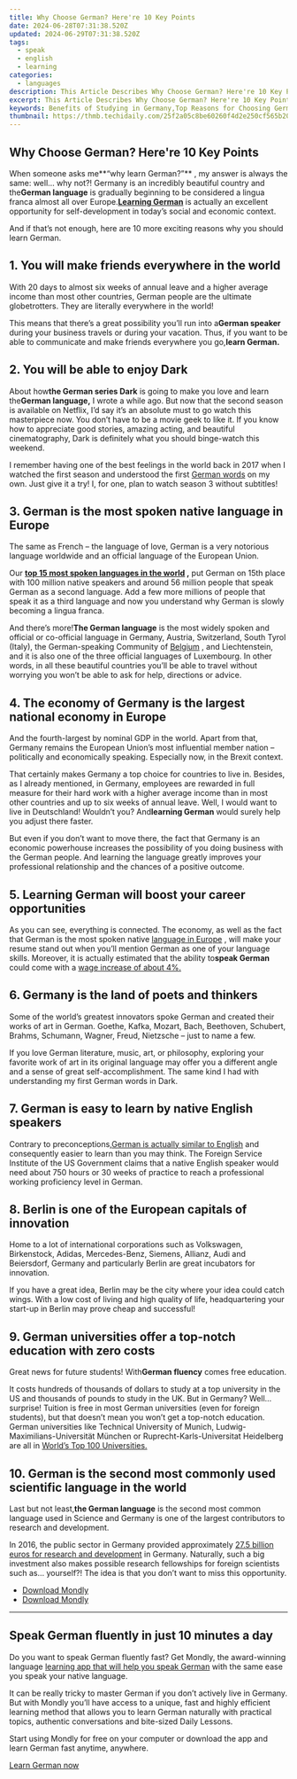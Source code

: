 ```yaml
---
title: Why Choose German? Here're 10 Key Points
date: 2024-06-28T07:31:38.520Z
updated: 2024-06-29T07:31:38.520Z
tags:
  - speak
  - english
  - learning
categories:
  - languages
description: This Article Describes Why Choose German? Here're 10 Key Points
excerpt: This Article Describes Why Choose German? Here're 10 Key Points
keywords: Benefits of Studying in Germany,Top Reasons for Choosing German University,Advantages of Learning German,Cultural Immersion in Germany,German Education System Overview,Studying Abroad in Germany,Why Choose German Studies? Key Points
thumbnail: https://thmb.techidaily.com/25f2a05c8be60260f4d2e250cf565b20fcb8e042ff2a6a838a8d8235c347643c.jpg
---
```


## Why Choose German? Here're 10 Key Points

 When someone asks me**“why learn German?”** , my answer is always the same: well… why not?! Germany is an incredibly beautiful country and the**German language** is gradually beginning to be considered a lingua franca almost all over Europe.[**Learning German**](https://shop.mondly.com/affiliate.php?ACCOUNT=ATISTUDI&AFFILIATE=108875&PATH=https://www.mondly.com?AFFILIATE=108875) is actually an excellent opportunity for self-development in today’s social and economic context.

 And if that’s not enough, here are 10 more exciting reasons why you should learn German.

## **1\. You will make friends everywhere in the world**

 With 20 days to almost six weeks of annual leave and a higher average income than most other countries, German people are the ultimate globetrotters. They are literally everywhere in the world!

 This means that there’s a great possibility you’ll run into a**German speaker** during your business travels or during your vacation. Thus, if you want to be able to communicate and make friends everywhere you go,**learn German.**

## 2\. You will be able to enjoy Dark

 About how**the German series Dark** is going to make you love and learn the**German language,** I wrote a while ago. But now that the second season is available on Netflix, I’d say it’s an absolute must to go watch this masterpiece now. You don’t have to be a movie geek to like it. If you know how to appreciate good stories, amazing acting, and beautiful cinematography, Dark is definitely what you should binge-watch this weekend.

 I remember having one of the best feelings in the world back in 2017 when I watched the first season and understood the first [German words](https://shop.mondly.com/affiliate.php?ACCOUNT=ATISTUDI&AFFILIATE=108875&PATH=https://www.mondly.com?AFFILIATE=108875) on my own. Just give it a try! I, for one, plan to watch season 3 without subtitles!

## 3\. German is the most spoken native language in Europe

 The same as French – the language of love, German is a very notorious language worldwide and an official language of the European Union.

 Our **[top 15 most spoken languages in the world](https://shop.mondly.com/affiliate.php?ACCOUNT=ATISTUDI&AFFILIATE=108875&PATH=https://www.mondly.com?AFFILIATE=108875) ,** put German on 15th place with 100 million native speakers and around 56 million people that speak German as a second language. Add a few more millions of people that speak it as a third language and now you understand why German is slowly becoming a lingua franca.

 And there’s more!**The German language** is the most widely spoken and official or co-official language in Germany, Austria, Switzerland, South Tyrol (Italy), the German-speaking Community of [Belgium](https://shop.mondly.com/affiliate.php?ACCOUNT=ATISTUDI&AFFILIATE=108875&PATH=https://www.mondly.com?AFFILIATE=108875) , and Liechtenstein, and it is also one of the three official languages of Luxembourg. In other words, in all these beautiful countries you’ll be able to travel without worrying you won’t be able to ask for help, directions or advice.

## 4\. The economy of Germany is the largest national economy in Europe

 And the fourth-largest by nominal GDP in the world. Apart from that, Germany remains the European Union’s most influential member nation – politically and economically speaking. Especially now, in the Brexit context.

 That certainly makes Germany a top choice for countries to live in. Besides, as I already mentioned, in Germany, employees are rewarded in full measure for their hard work with a higher average income than in most other countries and up to six weeks of annual leave. Well, I would want to live in Deutschland! Wouldn’t you? And**learning German** would surely help you adjust there faster.

 But even if you don’t want to move there, the fact that Germany is an economic powerhouse increases the possibility of you doing business with the German people. And learning the language greatly improves your professional relationship and the chances of a positive outcome.

## 5\. Learning German will boost your career opportunities

 As you can see, everything is connected. The economy, as well as the fact that German is the most spoken native [language in Europe](https://shop.mondly.com/affiliate.php?ACCOUNT=ATISTUDI&AFFILIATE=108875&PATH=https://www.mondly.com?AFFILIATE=108875) , will make your resume stand out when you’ll mention German as one of your language skills. Moreover, it is actually estimated that the ability to**speak German** could come with a [wage increase of about 4%.](https://www.investopedia.com/financial-edge/0113/languages-that-give-you-the-best-chance-to-broaden-your-career.aspx)

## 6\. Germany is the land of poets and thinkers

 Some of the world’s greatest innovators spoke German and created their works of art in German. Goethe, Kafka, Mozart, Bach, Beethoven, Schubert, Brahms, Schumann, Wagner, Freud, Nietzsche – just to name a few.

 If you love German literature, music, art, or philosophy, exploring your favorite work of art in its original language may offer you a different angle and a sense of great self-accomplishment. The same kind I had with understanding my first German words in Dark.

## 7\. German is easy to learn by native English speakers

 Contrary to preconceptions,[German is actually similar to English](https://shop.mondly.com/affiliate.php?ACCOUNT=ATISTUDI&AFFILIATE=108875&PATH=https://www.mondly.com?AFFILIATE=108875) and consequently easier to learn than you may think. The Foreign Service Institute of the US Government claims that a native English speaker would need about 750 hours or 30 weeks of practice to reach a professional working proficiency level in German.

## 8\. Berlin is one of the European capitals of innovation

 Home to a lot of international corporations such as Volkswagen, Birkenstock, Adidas, Mercedes-Benz, Siemens, Allianz, Audi and Beiersdorf, Germany and particularly Berlin are great incubators for innovation.

 If you have a great idea, Berlin may be the city where your idea could catch wings. With a low cost of living and high quality of life, headquartering your start-up in Berlin may prove cheap and successful!

## 9\. German universities offer a top-notch education with zero costs

 Great news for future students! With**German fluency** comes free education.

 It costs hundreds of thousands of dollars to study at a top university in the US and thousands of pounds to study in the UK. But in Germany? Well… surprise! Tuition is free in most German universities (even for foreign students), but that doesn’t mean you won’t get a top-notch education. German universities like Technical University of Munich, Ludwig-Maximilians-Universität München or Ruprecht-Karls-Universitat Heidelberg are all in [World’s Top 100 Universities.](https://www.topuniversities.com/student-info/choosing-university/worlds-top-100-universities)

## 10\. German is the second most commonly used scientific language in the world

 Last but not least,**the German language** is the second most common language used in Science and Germany is one of the largest contributors to research and development.

 In 2016, the public sector in Germany provided approximately [27.5 billion euros for research and development](https://www.research-in-germany.org/en/research-landscape/why-germany/research-funding-system.html) in Germany. Naturally, such a big investment also makes possible research fellowships for foreign scientists such as… yourself?! The idea is that you don’t want to miss this opportunity.

* [Download Mondly](https://www.facebook.com/sharer/sharer.php?u=https%3A%2F%2Fwww.mondly.com%2Fblog%2Fwhy-learn-german-10-exciting-reasons-to-learn-german%2F&t=Why+Learn+German%3F+10+Reasons+to+Learn+German "Share on Facebook")
* [Download Mondly](https://shop.mondly.com/affiliate.php?ACCOUNT=ATISTUDI&AFFILIATE=108875&PATH=https://www.mondly.com?AFFILIATE=108875)

---

## Speak German fluently in just 10 minutes a day

 Do you want to speak German fluently fast? Get Mondly, the award-winning language [learning app that will help you speak German](https://shop.mondly.com/affiliate.php?ACCOUNT=ATISTUDI&AFFILIATE=108875&PATH=https://www.mondly.com?AFFILIATE=108875) with the same ease you speak your native language.

 It can be really tricky to master German if you don’t actively live in Germany. But with Mondly you’ll have access to a unique, fast and highly efficient learning method that allows you to learn German naturally with practical topics, authentic conversations and bite-sized Daily Lessons.

 Start using Mondly for free on your computer or download the app and learn German fast anytime, anywhere.

[Learn German now](https://adjt.mondly.com/5ixfg4k?campaign=blog-post-id-3048&fallback=https%3A%2F%2Fapp.mondly.com%3Futm%5Fmedium%3Dblog%5Fblog-post-id-3048%26utm%5Fsource%3Dblog-post-id-3048&redirect%5Fmacos=https%3A%2F%2Fapp.mondly.com%3Futm%5Fmedium%3Dblog%5Fblog-post-id-3048%26utm%5Fsource%3Dblog-post-id-3048&redirect%5Fandroid=https%3A%2F%2Fplay.google.com%2Fstore%2Fapps%2Fdetails%3Fid%3Dcom.atistudios.mondly.languages%3Futm%5Fmedium%3Dblog%5Fblog-post-id-3048%26utm%5Fsource%3Dblog-post-id-3048&redirect%5Fios=https%3A%2F%2Fapps.apple.com%2Fapp%2Fapple-store%2Fid987873536%3Fpt%3D78954800%26ct%3Dblog-post-id-3048%26mt%3D8 "Learn German now")

<ins class="adsbygoogle"
     style="display:block"
     data-ad-format="autorelaxed"
     data-ad-client="ca-pub-7571918770474297"
     data-ad-slot="1223367746"></ins>



<ins class="adsbygoogle"
     style="display:block"
     data-ad-client="ca-pub-7571918770474297"
     data-ad-slot="8358498916"
     data-ad-format="auto"
     data-full-width-responsive="true"></ins>


